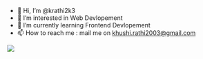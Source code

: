 - 👋 Hi, I’m @krathi2k3
- 👀 I’m interested in Web Devlopement
- 🌱 I’m currently learning Frontend Devlopement
- 📫 How to reach me : mail me on khushi.rathi2003@gmail.com

<img src="https://apple-music-readme-liart.vercel.app/">

<!---
krathi2k3/krathi2k3 is a ✨ special ✨ repository because its `README.md` (this file) appears on your GitHub profile.
You can click the Preview link to take a look at your changes.
--->
